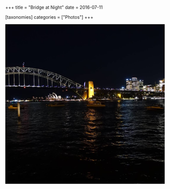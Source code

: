 +++
title = "Bridge at Night"
date = 2016-07-11

[taxonomies]
categories = ["Photos"]
+++

![Bridge at Night](bridge-at-night.jpeg)
